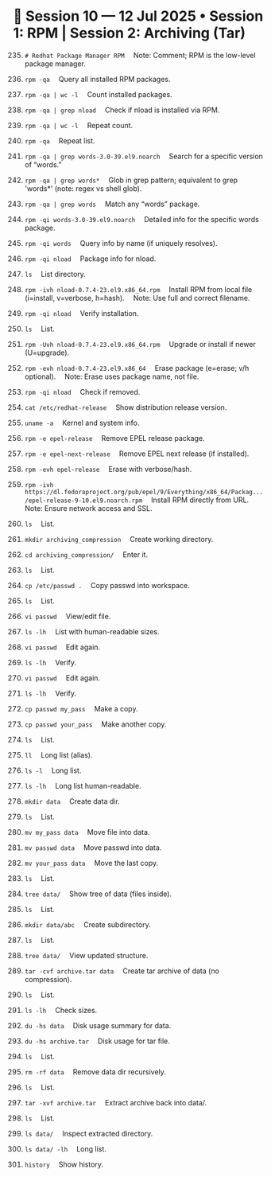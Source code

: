 
# 📅 Session 10 — 12 Jul 2025 • Session 1: RPM | Session 2: Archiving (Tar)

235. `# Redhat Package Manager RPM`
      Note: Comment; RPM is the low-level package manager.

236. `rpm -qa`
      Query all installed RPM packages.

237. `rpm -qa | wc -l`
      Count installed packages.

238. `rpm -qa | grep nload`
      Check if nload is installed via RPM.

239. `rpm -qa | wc -l`
      Repeat count.

240. `rpm -qa`
      Repeat list.

241. `rpm -qa | grep words-3.0-39.el9.noarch`
      Search for a specific version of “words.”

242. `rpm -qa | grep words*`
      Glob in grep pattern; equivalent to grep 'words\*' (note: regex vs shell glob).

243. `rpm -qa | grep words`
      Match any “words” package.

244. `rpm -qi words-3.0-39.el9.noarch`
      Detailed info for the specific words package.

245. `rpm -qi words`
      Query info by name (if uniquely resolves).

246. `rpm -qi nload`
      Package info for nload.

247. `ls`
      List directory.

248. `rpm -ivh nload-0.7.4-23.el9.x86_64.rpm`
      Install RPM from local file (i=install, v=verbose, h=hash).
      Note: Use full and correct filename.

249. `rpm -qi nload`
      Verify installation.

250. `ls`
      List.

251. `rpm -Uvh nload-0.7.4-23.el9.x86_64.rpm`
      Upgrade or install if newer (U=upgrade).

252. `rpm -evh nload-0.7.4-23.el9.x86_64`
      Erase package (e=erase; v/h optional).
      Note: Erase uses package name, not file.

253. `rpm -qi nload`
      Check if removed.

254. `cat /etc/redhat-release`
      Show distribution release version.

255. `uname -a`
      Kernel and system info.

256. `rpm -e epel-release`
      Remove EPEL release package.

257. `rpm -e epel-next-release`
      Remove EPEL next release (if installed).

258. `rpm -evh epel-release`
      Erase with verbose/hash.

259. `rpm -ivh https://dl.fedoraproject.org/pub/epel/9/Everything/x86_64/Packag.../epel-release-9-10.el9.noarch.rpm`
      Install RPM directly from URL.
      Note: Ensure network access and SSL.

260. `ls`
      List.

261. `mkdir archiving_compression`
      Create working directory.

262. `cd archiving_compression/`
      Enter it.

263. `ls`
      List.

264. `cp /etc/passwd .`
      Copy passwd into workspace.

265. `ls`
      List.

266. `vi passwd`
      View/edit file.

267. `ls -lh`
      List with human-readable sizes.

268. `vi passwd`
      Edit again.

269. `ls -lh`
      Verify.

270. `vi passwd`
      Edit again.

271. `ls -lh`
      Verify.

272. `cp passwd my_pass`
      Make a copy.

273. `cp passwd your_pass`
      Make another copy.

274. `ls`
      List.

275. `ll`
      Long list (alias).

276. `ls -l`
      Long list.

277. `ls -lh`
      Long list human-readable.

278. `mkdir data`
      Create data dir.

279. `ls`
      List.

280. `mv my_pass data`
      Move file into data.

281. `mv passwd data`
      Move passwd into data.

282. `mv your_pass data`
      Move the last copy.

283. `ls`
      List.

284. `tree data/`
      Show tree of data (files inside).

285. `ls`
      List.

286. `mkdir data/abc`
      Create subdirectory.

287. `ls`
      List.

288. `tree data/`
      View updated structure.

289. `tar -cvf archive.tar data`
      Create tar archive of data (no compression).

290. `ls`
      List.

291. `ls -lh`
      Check sizes.

292. `du -hs data`
      Disk usage summary for data.

293. `du -hs archive.tar`
      Disk usage for tar file.

294. `ls`
      List.

295. `rm -rf data`
      Remove data dir recursively.

296. `ls`
      List.

297. `tar -xvf archive.tar`
      Extract archive back into data/.

298. `ls`
      List.

299. `ls data/`
      Inspect extracted directory.

300. `ls data/ -lh`
      Long list.

301. `history`
      Show history.

